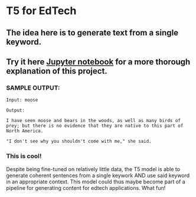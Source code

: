 # T5 for EdTech

## The idea here is to generate text from a single keyword.

## Try it here [Jupyter notebook]() for a more thorough explanation of this project.

### SAMPLE OUTPUT:

```
Input: moose

Output:

I have seen moose and bears in the woods, as well as many birds of prey; but there is no evidence that they are native to this part of North America.

"I don't see why you shouldn't come with me," she said.
```

### This is cool!

Despite being fine-tuned on relatively little data, the T5 model is able to generate coherent sentences from a single keywork AND use said keyword in an appropriate context. This model could thus maybe become part of a pipeline for generating content for edtech applications. What fun!
